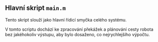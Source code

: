 ## Hlavní skript `main.m`

Tento skript slouží jako hlavní řídicí smyčka celého systému.

V tomto scriptu dochází ke zpracování překážek a plánování cesty robota bez jakéhokoliv výstupu, aby bylo dosaženo, co nejrychlejšího výpočtu.


